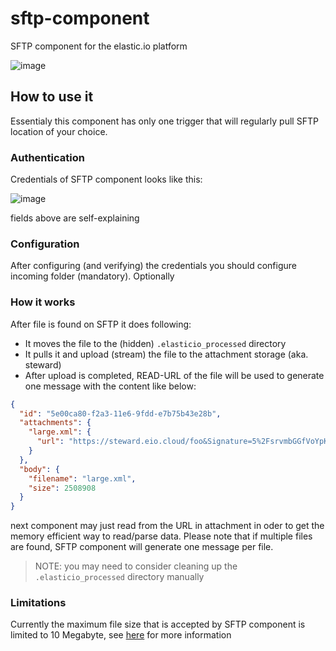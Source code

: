 # sftp-component
SFTP component for the elastic.io platform

![image](https://cloud.githubusercontent.com/assets/56208/22926023/33899f22-f2ab-11e6-9e2b-3736a2e135ac.png)

## How to use it

Essentialy this component has only one trigger that will regularly pull SFTP location of your choice.

### Authentication

Credentials of SFTP component looks like this:

![image](https://cloud.githubusercontent.com/assets/56208/22926055/58c8d924-f2ab-11e6-8c79-434ba8db9a36.png)


fields above are self-explaining

### Configuration

After configuring (and verifying) the credentials you should configure incoming folder (mandatory). Optionally

### How it works

After file is found on SFTP it does following:
 * It moves the file to the (hidden) ``.elasticio_processed`` directory
 * It pulls it and upload (stream) the file to the attachment storage (aka. steward)
 * After upload is completed, READ-URL of the file will be used to generate one message with the content like below:

```json
{
  "id": "5e00ca80-f2a3-11e6-9fdd-e7b75b43e28b",
  "attachments": {
    "large.xml": {
      "url": "https://steward.eio.cloud/foo&Signature=5%2FsrvmbGGfVoYpKeMH3ugaEL"
    }
  },
  "body": {
    "filename": "large.xml",
    "size": 2508908
  }
}
```

next component may just read from the URL in attachment in oder to get the memory efficient way to read/parse data. 
Please note that if multiple files are found, SFTP component will generate one message per file.

> NOTE: you may need to consider cleaning up the ``.elasticio_processed`` directory manually

### Limitations

Currently the maximum file size that is accepted by SFTP component is limited to 10 Megabyte, see [here](https://github.com/elasticio/sftp-component/blob/master/lib/triggers/read.js#L8) for more information
